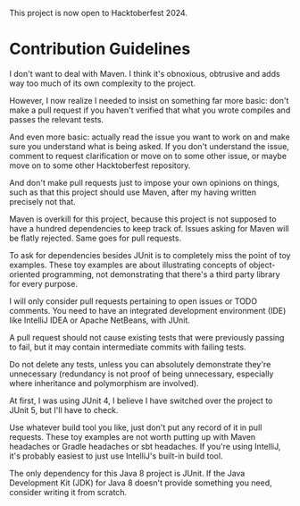 This project is now open to Hacktoberfest 2024.

# Contribution Guidelines

I don't want to deal with Maven. I think it's obnoxious, obtrusive and adds way 
too much of its own complexity to the project.

However, I now realize I needed to insist on something far more basic: don't 
make a pull request if you haven't verified that what you wrote compiles and 
passes the relevant tests.

And even more basic: actually read the issue you want to work on and make sure 
you understand what is being asked. If you don't understand the issue, comment 
to request clarification or move on to some other issue, or maybe move on to 
some other Hacktoberfest repository.

And don't make pull requests just to impose your own opinions on things, such as 
that this project should use Maven, after my having written precisely not that.

Maven is overkill for this project, because this project is not supposed to have 
a hundred dependencies to keep track of. Issues asking for Maven will be flatly 
rejected. Same goes for pull requests.

To ask for dependencies besides JUnit is to completely miss the point of toy 
examples. These toy examples are about illustrating concepts of object-oriented 
programming, not demonstrating that there's a third party library for every 
purpose.

I will only consider pull requests pertaining to open issues or TODO comments. 
You need to have an integrated development environment (IDE) like IntelliJ IDEA 
or Apache NetBeans, with JUnit.

A pull request should not cause existing tests that were previously passing to 
fail, but it may contain intermediate commits with failing tests.

Do not delete any tests, unless you can absolutely demonstrate they're 
unnecessary (redundancy is not proof of being unnecessary, especially where 
inheritance and polymorphism are involved).

At first, I was using JUnit 4, I believe I have switched over the project to 
JUnit 5, but I'll have to check.

Use whatever build tool you like, just don't put any record of it in pull 
requests. These toy examples are not worth putting up with Maven headaches or 
Gradle headaches or sbt headaches. If you're using IntelliJ, it's probably 
easiest to just use IntelliJ's built-in build tool.

The only dependency for this Java 8 project is JUnit. If the Java Development 
Kit (JDK) for Java 8 doesn't provide something you need, consider writing it 
from scratch.
